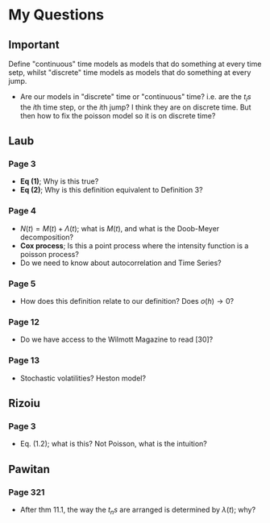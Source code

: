 # My Questions

## Important

Define "continuous" time models as models that do something at every time setp, whilst "discrete" time models as models that do something at every jump.

- Are our models in "discrete" time or "continuous" time? i.e. are the $t_is$ the $i$th time step, or the $i$th jump? I think they are on discrete time. But then how to fix the poisson model so it is on discrete time?

## Laub

### Page 3

- **Eq (1)**; Why is this true?
- **Eq (2)**; Why is this definition equivalent to Definition 3?

### Page 4

-  $N(t) = M(t) + \Lambda(t)$; what is $M(t)$, and what is the Doob-Meyer decomposition?
-  **Cox process**; Is this a point process where the intensity function is a poisson process?
- Do we need to know about autocorrelation and Time Series?

### Page 5
- How does this definition relate to our definition? Does $o(h) \to 0$?

### Page 12
- Do we have access to the Wilmott Magazine to read [30]?

### Page 13
- Stochastic volatilities? Heston model?

## Rizoiu

### Page 3
- Eq. (1.2); what is this? Not Poisson, what is the intuition?
  
## Pawitan

### Page 321
- After thm 11.1, the way the $t_ns$ are arranged is determined by $\lambda(t)$; why?



